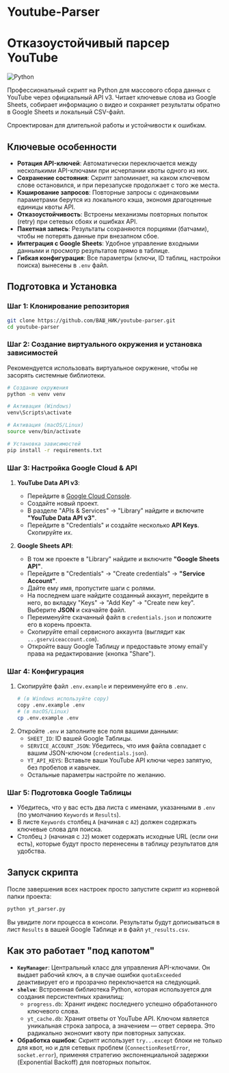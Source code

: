 # Youtube-Parser
# Отказоустойчивый парсер YouTube

![Python](https://img.shields.io/badge/Python-3.9+-blue.svg)

Профессиональный скрипт на Python для массового сбора данных с YouTube через официальный API v3. Читает ключевые слова из Google Sheets, собирает информацию о видео и сохраняет результаты обратно в Google Sheets и локальный CSV-файл.

Спроектирован для длительной работы и устойчивости к ошибкам.

## Ключевые особенности

-   **Ротация API-ключей**: Автоматически переключается между несколькими API-ключами при исчерпании квоты одного из них.
-   **Сохранение состояния**: Скрипт запоминает, на каком ключевом слове остановился, и при перезапуске продолжает с того же места.
-   **Кэширование запросов**: Повторные запросы с одинаковыми параметрами берутся из локального кэша, экономя драгоценные единицы квоты API.
-   **Отказоустойчивость**: Встроены механизмы повторных попыток (retry) при сетевых сбоях и ошибках API.
-   **Пакетная запись**: Результаты сохраняются порциями (батчами), чтобы не потерять данные при внезапном сбое.
-   **Интеграция с Google Sheets**: Удобное управление входными данными и просмотр результатов прямо в таблице.
-   **Гибкая конфигурация**: Все параметры (ключи, ID таблиц, настройки поиска) вынесены в `.env` файл.

## Подготовка и Установка

### Шаг 1: Клонирование репозитория
```bash
git clone https://github.com/ВАШ_НИК/youtube-parser.git
cd youtube-parser
```

### Шаг 2: Создание виртуального окружения и установка зависимостей
Рекомендуется использовать виртуальное окружение, чтобы не засорять системные библиотеки.
```bash
# Создание окружения
python -m venv venv

# Активация (Windows)
venv\Scripts\activate

# Активация (macOS/Linux)
source venv/bin/activate

# Установка зависимостей
pip install -r requirements.txt
```

### Шаг 3: Настройка Google Cloud & API
1.  **YouTube Data API v3**:
    -   Перейдите в [Google Cloud Console](https://console.cloud.google.com/).
    -   Создайте новый проект.
    -   В разделе "APIs & Services" -> "Library" найдите и включите **"YouTube Data API v3"**.
    -   Перейдите в "Credentials" и создайте несколько **API Keys**. Скопируйте их.

2.  **Google Sheets API**:
    -   В том же проекте в "Library" найдите и включите **"Google Sheets API"**.
    -   Перейдите в "Credentials" -> "Create credentials" -> **"Service Account"**.
    -   Дайте ему имя, пропустите шаги с ролями.
    -   На последнем шаге найдите созданный аккаунт, перейдите в него, во вкладку "Keys" -> "Add Key" -> "Create new key". Выберите **JSON** и скачайте файл.
    -   Переименуйте скачанный файл в `credentials.json` и положите его в корень проекта.
    -   Скопируйте email сервисного аккаунта (выглядит как `...gserviceaccount.com`).
    -   Откройте вашу Google Таблицу и предоставьте этому email'у права на редактирование (кнопка "Share").

### Шаг 4: Конфигурация
1.  Скопируйте файл `.env.example` и переименуйте его в `.env`.
    ```bash
    # (в Windows используйте copy)
    copy .env.example .env
    # (в macOS/Linux)
    cp .env.example .env
    ```
2.  Откройте `.env` и заполните все поля вашими данными:
    -   `SHEET_ID`: ID вашей Google Таблицы.
    -   `SERVICE_ACCOUNT_JSON`: Убедитесь, что имя файла совпадает с вашим JSON-ключом (`credentials.json`).
    -   `YT_API_KEYS`: Вставьте ваши YouTube API ключи через запятую, без пробелов и кавычек.
    -   Остальные параметры настройте по желанию.

### Шаг 5: Подготовка Google Таблицы
-   Убедитесь, что у вас есть два листа с именами, указанными в `.env` (по умолчанию `Keywords` и `Results`).
-   В листе `Keywords` столбец `A` (начиная с `A2`) должен содержать ключевые слова для поиска.
-   Столбец `J` (начиная с `J2`) может содержать исходные URL (если они есть), которые будут просто перенесены в таблицу результатов для удобства.

## Запуск скрипта
После завершения всех настроек просто запустите скрипт из корневой папки проекта:
```bash
python yt_parser.py
```
Вы увидите логи процесса в консоли. Результаты будут дописываться в лист `Results` в вашей Google Таблице и в файл `yt_results.csv`.

## Как это работает "под капотом"

-   **`KeyManager`**: Центральный класс для управления API-ключами. Он выдает рабочий ключ, а в случае ошибки `quotaExceeded` деактивирует его и прозрачно переключается на следующий.
-   **`shelve`**: Встроенная библиотека Python, которая используется для создания персистентных хранилищ:
    -   `progress.db`: Хранит индекс последнего успешно обработанного ключевого слова.
    -   `yt_cache.db`: Хранит ответы от YouTube API. Ключом является уникальная строка запроса, а значением — ответ сервера. Это радикально экономит квоту при повторных запусках.
-   **Обработка ошибок**: Скрипт использует `try...except` блоки не только для квот, но и для сетевых проблем (`ConnectionResetError`, `socket.error`), применяя стратегию экспоненциальной задержки (Exponential Backoff) для повторных попыток.
